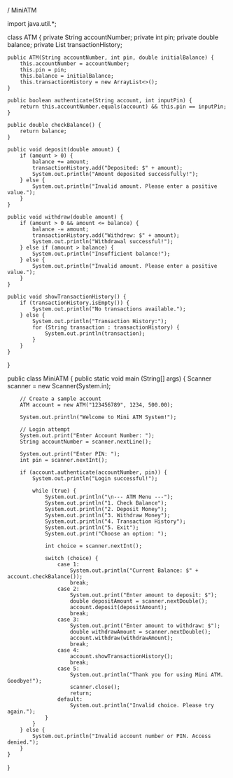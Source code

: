 / MiniATM

import java.util.*;

class ATM {
    private String accountNumber;
    private int pin;
    private double balance;
    private List<String> transactionHistory;
    
    public ATM(String accountNumber, int pin, double initialBalance) {
        this.accountNumber = accountNumber;
        this.pin = pin;
        this.balance = initialBalance;
        this.transactionHistory = new ArrayList<>();
    }

    public boolean authenticate(String account, int inputPin) {
        return this.accountNumber.equals(account) && this.pin == inputPin;
    }

    public double checkBalance() {
        return balance;
    }
    
    public void deposit(double amount) {
        if (amount > 0) {
            balance += amount;
            transactionHistory.add("Deposited: $" + amount);
            System.out.println("Amount deposited successfully!");
        } else {
            System.out.println("Invalid amount. Please enter a positive value.");
        }
    }

    public void withdraw(double amount) {
        if (amount > 0 && amount <= balance) {
            balance -= amount;
            transactionHistory.add("Withdrew: $" + amount);
            System.out.println("Withdrawal successful!");
        } else if (amount > balance) {
            System.out.println("Insufficient balance!");
        } else {
            System.out.println("Invalid amount. Please enter a positive value.");
        }
    }

    public void showTransactionHistory() {
        if (transactionHistory.isEmpty()) {
            System.out.println("No transactions available.");
        } else {
            System.out.println("Transaction History:");
            for (String transaction : transactionHistory) {
                System.out.println(transaction);
            }
        }
    }
}

public class MiniATM {
    public static void main (String[] args) {
        Scanner scanner = new Scanner(System.in);

        // Create a sample account
        ATM account = new ATM("123456789", 1234, 500.00);

        System.out.println("Welcome to Mini ATM System!");

        // Login attempt
        System.out.print("Enter Account Number: ");
        String accountNumber = scanner.nextLine();

        System.out.print("Enter PIN: ");
        int pin = scanner.nextInt();

        if (account.authenticate(accountNumber, pin)) {
            System.out.println("Login successful!");

            while (true) {
                System.out.println("\n--- ATM Menu ---");
                System.out.println("1. Check Balance");
                System.out.println("2. Deposit Money");
                System.out.println("3. Withdraw Money");
                System.out.println("4. Transaction History");
                System.out.println("5. Exit");
                System.out.print("Choose an option: ");

                int choice = scanner.nextInt();

                switch (choice) {
                    case 1:
                        System.out.println("Current Balance: $" + account.checkBalance());
                        break;  
                    case 2:
                        System.out.print("Enter amount to deposit: $");
                        double depositAmount = scanner.nextDouble();
                        account.deposit(depositAmount);
                        break;
                    case 3:
                        System.out.print("Enter amount to withdraw: $");
                        double withdrawAmount = scanner.nextDouble();
                        account.withdraw(withdrawAmount);
                        break;
                    case 4:
                        account.showTransactionHistory();
                        break;
                    case 5:
                        System.out.println("Thank you for using Mini ATM. Goodbye!");
                        scanner.close();
                        return;
                    default:
                        System.out.println("Invalid choice. Please try again.");
                }
            }
        } else {
            System.out.println("Invalid account number or PIN. Access denied.");
        }
    }
}
